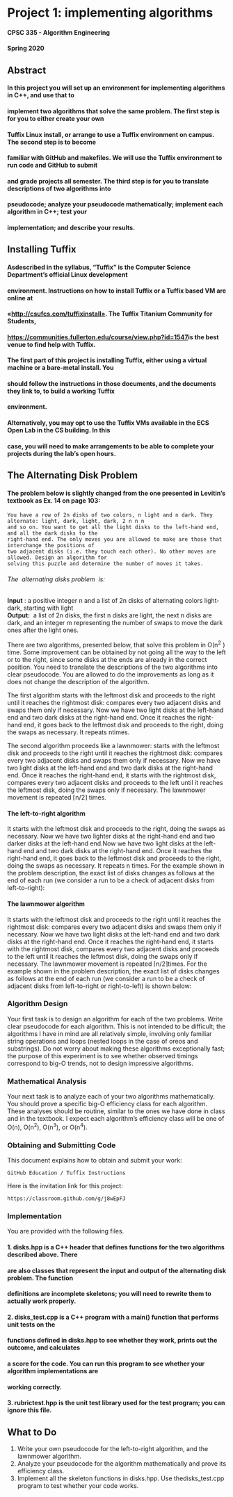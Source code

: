 # Project 1: implementing algorithms 

#### CPSC 335 - Algorithm Engineering 

#### Spring 2020 

## Abstract

#### In this project you will set up an environment for implementing algorithms in C++, and use that to 

#### implement two algorithms that solve the same problem. The first step is for you to either create your own 

#### Tuffix Linux install, or arrange to use a Tuffix environment on campus. The second step is to become 

#### familiar with GitHub and makefiles. We will use the Tuffix environment to run code and GitHub to submit 

#### and grade projects all semester. The third step is for you to translate descriptions of two algorithms into 

#### pseudocode; analyze your pseudocode mathematically; implement each algorithm in C++; test your 

#### implementation; and describe your results. 

## Installing Tuffix 

#### As ​described in the syllabus​, “Tuffix” is the Computer Science Department’s official Linux development

#### environment. Instructions on how to install Tuffix or a Tuffix based VM are online at 

#### «​http://csufcs.com/tuffixinstall​». The Tuffix Titanium Community for Students,

#### https://communities.fullerton.edu/course/view.php?id=1547​ is the best venue to find help with Tuffix.

#### The first part of this project is installing Tuffix, either using a virtual machine or a bare-metal install. You 

#### should follow the instructions in those documents, and the documents they link to, to build a working Tuffix 

#### environment.

#### Alternatively, you may opt to use the Tuffix VMs ​available in the ECS Open Lab in the CS building​. In this

#### case, you will need to make arrangements to be able to complete your projects during the lab’s open hours. 

## The Alternating Disk Problem 

#### The problem below is slightly changed from the one presented in Levitin’s textbook as Ex. 14 on page 103: 

```
You have a row of 2n disks of two colors, n light and n dark. They alternate: light, dark, light, dark, 2 n n n
and so on. You want to get all the light disks to the left-hand end, and all the dark disks to the
right-hand end. The only moves you are allowed to make are those that interchange the positions of
two ​adjacent​ disks (i.e. they touch each other). No other moves are allowed. Design an algorithm for
solving this puzzle and determine the number of moves it takes.
```

###### The ​ alternating disks problem ​ is:

**Input** ​: a positive integer ​n​ and a list of 2​n​ disks of alternating colors light-dark, starting with light  
**Output:** ​ a list of 2​n​ disks, the first ​n​ disks are light, the next ​n​ disks are dark, and an integer ​m​ representing
the number of swaps to move the dark ones after the light ones.

There are two algorithms, presented below, that solve this problem in O(​n​<sup>2</sup> ​) time. Some improvement can be
obtained by not going all the way to the left or to the right, since some disks at the ends are already in the
correct position. ​You need to translate the descriptions of the two algorithms into clear pseudocode. ​You are
allowed to do the improvements as long as it does not change the description of the algorithm.

The first algorithm starts with the leftmost disk and proceeds to the right until it reaches the rightmost disk:
compares every two adjacent disks and swaps them only if necessary. Now we have two light disks at the
left-hand end and two dark disks at the right-hand end. Once it reaches the right-hand end, it goes back to the
leftmost disk and proceeds to the right, doing the swaps as necessary. It repeats ​n​ times.

The second algorithm proceeds like a lawnmower: starts with the leftmost disk and proceeds to the right until
it reaches the rightmost disk: compares every two adjacent disks and swaps them only if necessary. Now we
have two light disks at the left-hand end and two dark disks at the right-hand end. Once it reaches the
right-hand end, it starts with the rightmost disk, compares every two adjacent disks and proceeds to the left
until it reaches the leftmost disk, doing the swaps only if necessary. The lawnmower movement is repeated
⌈n/2⌉​ times.

#### The left-to-right algorithm

It starts with the leftmost disk and proceeds to the right, doing the swaps as necessary. Now we have two
lighter disks at the right-hand end and two darker disks at the left-hand end.Now we have two light disks at
the left-hand end and two dark disks at the right-hand end. Once it reaches the right-hand end, it goes back to
the leftmost disk and proceeds to the right, doing the swaps as necessary. It repeats ​n​ times.
For the example shown in the problem description, the exact list of disks changes as follows at the end of
each run (we consider a run to be a check of adjacent disks from left-to-right):


#### The lawnmower algorithm

It starts with the leftmost disk and proceeds to the right until it reaches the rightmost disk: compares every
two adjacent disks and swaps them only if necessary. Now we have two light disks at the left-hand end and
two dark disks at the right-hand end. Once it reaches the right-hand end, it starts with the rightmost disk,
compares every two adjacent disks and proceeds to the left until it reaches the leftmost disk, doing the swaps
only if necessary. The lawnmower movement is repeated ​⌈n/2⌉​ times.
For the example shown in the problem description, the exact list of disks changes as follows at the end of
each run (we consider a run to be a check of adjacent disks from left-to-right or right-to-left) is shown below:

### Algorithm Design

Your first task is to design an algorithm for each of the two problems. Write clear pseudocode for each
algorithm. This is not intended to be difficult; the algorithms I have in mind are all relatively simple, involving
only familiar string operations and loops (nested loops in the case of oreos and substrings). Do not worry
about making these algorithms exceptionally fast; the purpose of this experiment is to see whether observed
timings correspond to big-O trends, not to design impressive algorithms.

### Mathematical Analysis

Your next task is to analyze each of your two algorithms mathematically. You should prove a specific big-O
efficiency class for each algorithm. These analyses should be routine, similar to the ones we have done in class
and in the textbook. I expect each algorithm’s efficiency class will be one of O(n), O(n<sup>2</sup>), O(n<sup>3</sup>), or O(n<sup>4</sup>).


### Obtaining and Submitting Code

This document explains how to obtain and submit your work:

```
GitHub Education / Tuffix Instructions
```
Here is the invitation link for this project:

```
https://classroom.github.com/g/j8wEpFJ
```
### Implementation

You are provided with the following files.

#### 1. disks.hpp​ is a C++ header that defines functions for the two algorithms described above. There

#### are also classes that represent the input and output of the alternating disk problem. The function

#### definitions are incomplete skeletons; you will need to rewrite them to actually work properly.

#### 2. disks_test.cpp​ is a C++ program with a ​main()​ function that performs unit tests on the

#### functions defined in ​disks.hpp​ to see whether they work, prints out the outcome, and calculates

#### a score for the code. You can run this program to see whether your algorithm implementations are

#### working correctly.

#### 3. rubrictest.hpp​ is the unit test library used for the test program; you can ignore this file.

## What to Do 

1. Write your own pseudocode for the left-to-right algorithm, and the lawnmower algorithm.
2. Analyze your pseudocode for the algorithm mathematically and prove its efficiency class.
3. Implement all the skeleton functions in ​disks.hpp​. Use the ​disks_test.cpp​ program to
    test whether your code works.


